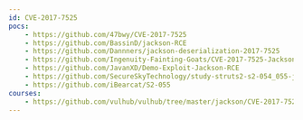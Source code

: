 ```yaml
---
id: CVE-2017-7525
pocs:
    - https://github.com/47bwy/CVE-2017-7525
    - https://github.com/BassinD/jackson-RCE
    - https://github.com/Dannners/jackson-deserialization-2017-7525
    - https://github.com/Ingenuity-Fainting-Goats/CVE-2017-7525-Jackson-Deserialization-Lab
    - https://github.com/JavanXD/Demo-Exploit-Jackson-RCE
    - https://github.com/SecureSkyTechnology/study-struts2-s2-054_055-jackson-cve-2017-7525_cve-2017-15095
    - https://github.com/iBearcat/S2-055
courses:
    - https://github.com/vulhub/vulhub/tree/master/jackson/CVE-2017-7525
---
```

